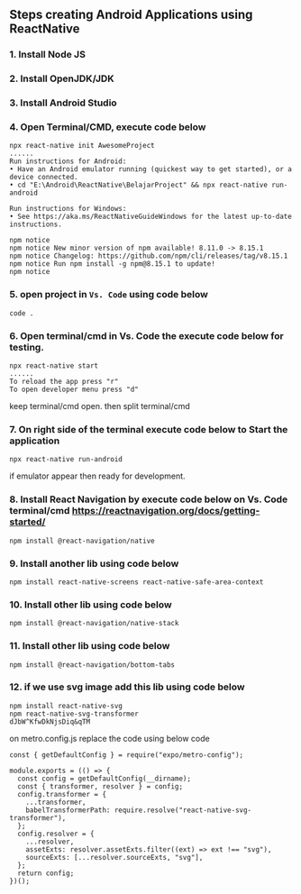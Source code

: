 ## Steps creating Android Applications using ReactNative
### 1. Install Node JS
### 2. Install OpenJDK/JDK
### 3. Install Android Studio
### 4. Open Terminal/CMD, execute code below
	npx react-native init AwesomeProject
	......
	Run instructions for Android:
	• Have an Android emulator running (quickest way to get started), or a device connected.
	• cd "E:\Android\ReactNative\BelajarProject" && npx react-native run-android

	Run instructions for Windows:
	• See https://aka.ms/ReactNativeGuideWindows for the latest up-to-date instructions.

	npm notice
	npm notice New minor version of npm available! 8.11.0 -> 8.15.1
	npm notice Changelog: https://github.com/npm/cli/releases/tag/v8.15.1
	npm notice Run npm install -g npm@8.15.1 to update!
	npm notice
### 5. open project in ```Vs. Code``` using code below
	code .
### 6. Open terminal/cmd in Vs. Code the execute code below for testing.
	npx react-native start
	......
	To reload the app press "r"
	To open developer menu press "d"

keep terminal/cmd open. then split terminal/cmd
### 7. On right side of the terminal execute code below to Start the application
	npx react-native run-android

if emulator appear then ready for development.
### 8. Install React Navigation by execute code below on Vs. Code terminal/cmd https://reactnavigation.org/docs/getting-started/
	npm install @react-navigation/native
### 9. Install another lib using code below
	npm install react-native-screens react-native-safe-area-context
### 10. Install other lib using code below
	npm install @react-navigation/native-stack
### 11. Install other lib using code below
	npm install @react-navigation/bottom-tabs
### 12. if we use svg image add this lib using code below
	npm install react-native-svg
	npm react-native-svg-transformer
	dJbW^KfwDkNjsDiq&qTM

on metro.config.js replace the code using below code

	const { getDefaultConfig } = require("expo/metro-config");

	module.exports = (() => {
	  const config = getDefaultConfig(__dirname);
	  const { transformer, resolver } = config;
	  config.transformer = {
		...transformer,
		babelTransformerPath: require.resolve("react-native-svg-transformer"),
	  };
	  config.resolver = {
		...resolver,
		assetExts: resolver.assetExts.filter((ext) => ext !== "svg"),
		sourceExts: [...resolver.sourceExts, "svg"],
	  };
	  return config;
	})();
